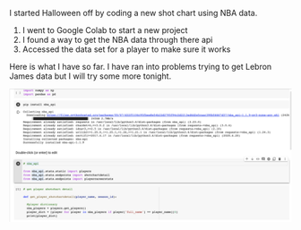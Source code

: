 I started Halloween off by coding a new shot chart using NBA data. 

1. I went to Google Colab to start a new project 
2. I found a way to get the NBA data through there api
3. Accessed the data set for a player to make sure it works 

Here is what I have so far.  I have ran into problems trying to get Lebron James data but I will try some more tonight. 

![NBA Project](https://github.com/rashadwest/rashadwest.github.io/blob/master/_posts/Screen%20Shot%202020-11-01%20at%203.27.29%20PM.png)
